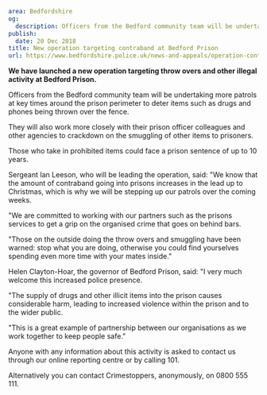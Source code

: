 ```yaml
area: Bedfordshire
og:
  description: Officers from the Bedford community team will be undertaking more patrols at key times around the prison perimeter to deter items such as drugs and phones being thrown over the fence.
publish:
  date: 20 Dec 2018
title: New operation targeting contraband at Bedford Prison
url: https://www.bedfordshire.police.uk/news-and-appeals/operation-contraband-bedford-prison-dec2018
```

**We have launched a new operation targeting throw overs and other illegal activity at Bedford Prison.**

Officers from the Bedford community team will be undertaking more patrols at key times around the prison perimeter to deter items such as drugs and phones being thrown over the fence.

They will also work more closely with their prison officer colleagues and other agencies to crackdown on the smuggling of other items to prisoners.

Those who take in prohibited items could face a prison sentence of up to 10 years.

Sergeant Ian Leeson, who will be leading the operation, said: "We know that the amount of contraband going into prisons increases in the lead up to Christmas, which is why we will be stepping up our patrols over the coming weeks.

"We are committed to working with our partners such as the prisons services to get a grip on the organised crime that goes on behind bars.

"Those on the outside doing the throw overs and smuggling have been warned: stop what you are doing, otherwise you could find yourselves spending even more time with your mates inside."

Helen Clayton-Hoar, the governor of Bedford Prison, said: "I very much welcome this increased police presence.

"The supply of drugs and other illicit items into the prison causes considerable harm, leading to increased violence within the prison and to the wider public.

"This is a great example of partnership between our organisations as we work together to keep people safe."

Anyone with any information about this activity is asked to contact us through our online reporting centre or by calling 101.

Alternatively you can contact Crimestoppers, anonymously, on 0800 555 111.
